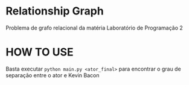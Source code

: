 # Relationship Graph

Problema de grafo relacional da matéria Laboratório de Programação 2

# HOW TO USE

Basta executar ```python main.py <ator_final>``` para encontrar o grau de separação entre o ator e Kevin Bacon